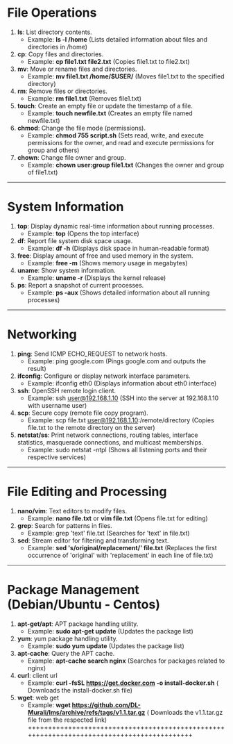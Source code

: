 # File Operations
1.	**ls**: List directory contents.
    - Example: **ls -l /home** (Lists detailed information about files and directories in /home)
2.	**cp**: Copy files and directories.
    - Example: **cp file1.txt file2.txt** (Copies file1.txt to file2.txt)
3.	**mv**: Move or rename files and directories.
    - Example: **mv file1.txt /home/$USER/** (Moves file1.txt to the specified directory)
4.	**rm**: Remove files or directories.
    - Example: **rm file1.txt** (Removes file1.txt)
5.	**touch**: Create an empty file or update the timestamp of a file.
    - Example: **touch newfile.txt** (Creates an empty file named newfile.txt)
6.	**chmod**: Change the file mode (permissions).
    - Example: **chmod 755 script.sh** (Sets read, write, and execute permissions for the owner, and read and execute permissions for group and others)
7.	**chown**: Change file owner and group.
    - Example: **chown user:group file1.txt** (Changes the owner and group of file1.txt)
-----------------------------------------------------------------------------------------------------------------------
# System Information
1.	**top**: Display dynamic real-time information about running processes.
    - Example: **top** (Opens the top interface)
2.	**df**: Report file system disk space usage.
    - Example: **df -h** (Displays disk space in human-readable format)
3.	**free**: Display amount of free and used memory in the system.
    - Example: **free -m** (Shows memory usage in megabytes)
4.	**uname**: Show system information.
    - Example: **uname -r** (Displays the kernel release)
5.	**ps**: Report a snapshot of current processes.
    - Example: **ps -aux** (Shows detailed information about all running processes)
--------------------------------------------------------------------------------------------------------------------------
# Networking
1.	**ping**: Send ICMP ECHO_REQUEST to network hosts.
    - Example: ping google.com (Pings google.com and outputs the result)
2.	**ifconfig**: Configure or display network interface parameters.
    - Example: ifconfig eth0 (Displays information about eth0 interface)
3.	**ssh**: OpenSSH remote login client.
    - Example: ssh user@192.168.1.10 (SSH into the server at 192.168.1.10 with username user)
4.	**scp**: Secure copy (remote file copy program).
    - Example: scp file.txt user@192.168.1.10:/remote/directory (Copies file.txt to the remote directory on the server)
5.	**netstat/ss**: Print network connections, routing tables, interface statistics, masquerade connections, and multicast memberships.
    - Example: sudo netstat -ntpl (Shows all listening ports and their respective services)
-----------------------------------------------------------------------------------------------------------------------------
# File Editing and Processing
1.	**nano/vim**: Text editors to modify files.
    - Example: **nano file.txt** or **vim file.txt** (Opens file.txt for editing)
2.	**grep**: Search for patterns in files.
    - Example: grep 'text' file.txt (Searches for 'text' in file.txt)
3.	**sed**: Stream editor for filtering and transforming text.
    - Example: **sed 's/original/replacement/' file.txt** (Replaces the first occurrence of 'original' with 'replacement' in each line of file.txt)
-----------------------------------------------------------------------------------------------------------------------------
# Package Management (Debian/Ubuntu - Centos)
1.	**apt-get/apt**: APT package handling utility.
    - Example: **sudo apt-get update** (Updates the package list)
2.	**yum**: yum package handling utility.
    - Example: **sudo yum update** (Updates the package list)
3.	**apt-cache**: Query the APT cache.
    - Example: **apt-cache search nginx** (Searches for packages related to nginx)
4.  **curl**: client url
    - Example: **curl -fsSL https://get.docker.com -o install-docker.sh** ( Downloads the install-docker.sh file)
5.  **wget**: web get
    - Example: **wget https://github.com/DL-Murali/lms/archive/refs/tags/v1.1.tar.gz** ( Downloads the v1.1.tar.gz file from the respected link)
++++++++++++++++++++++++++++++++++++++++++++++++++++++++++++++++++++++++++++++++++++++++++
